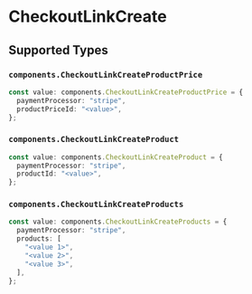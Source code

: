 # CheckoutLinkCreate


## Supported Types

### `components.CheckoutLinkCreateProductPrice`

```typescript
const value: components.CheckoutLinkCreateProductPrice = {
  paymentProcessor: "stripe",
  productPriceId: "<value>",
};
```

### `components.CheckoutLinkCreateProduct`

```typescript
const value: components.CheckoutLinkCreateProduct = {
  paymentProcessor: "stripe",
  productId: "<value>",
};
```

### `components.CheckoutLinkCreateProducts`

```typescript
const value: components.CheckoutLinkCreateProducts = {
  paymentProcessor: "stripe",
  products: [
    "<value 1>",
    "<value 2>",
    "<value 3>",
  ],
};
```

